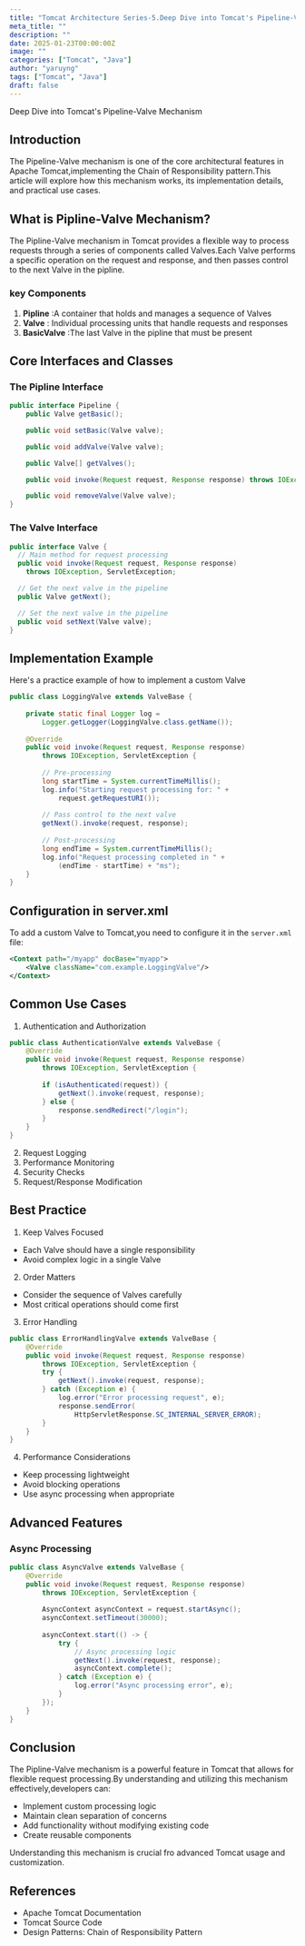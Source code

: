 ```yaml
---
title: "Tomcat Architecture Series-5.Deep Dive into Tomcat's Pipeline-Valve Mechanism"
meta_title: ""
description: ""
date: 2025-01-23T00:00:00Z
image: ""
categories: ["Tomcat", "Java"]
author: "yaruyng"
tags: ["Tomcat", "Java"]
draft: false
---
```

Deep Dive into Tomcat's Pipeline-Valve Mechanism
<!--more-->

## Introduction

The Pipeline-Valve mechanism is one of the core architectural features in Apache Tomcat,implementing the Chain of Responsibility pattern.This article will explore how this mechanism works, its implementation details, and practical use cases.

## What is Pipline-Valve Mechanism?

The Pipline-Valve mechanism in Tomcat provides a flexible way to process requests through a series of components called Valves.Each Valve performs a specific operation on the request and response, and then passes control to the next Valve in the pipline.

### key Components
1. **Pipline** :A container that holds and manages a sequence of Valves
2. **Valve** : Individual processing units that handle requests and responses
3. **BasicValve** :The last Valve in the pipline that must be present

## Core Interfaces and Classes
### The Pipline Interface
```java
public interface Pipeline {
    public Valve getBasic();

    public void setBasic(Valve valve);

    public void addValve(Valve valve);

    public Valve[] getValves();

    public void invoke(Request request, Response response) throws IOException, ServletException;

    public void removeValve(Valve valve);
}
```
### The Valve Interface
```java
public interface Valve {
  // Main method for request processing
  public void invoke(Request request, Response response)
    throws IOException, ServletException;

  // Get the next valve in the pipeline
  public Valve getNext();

  // Set the next valve in the pipeline
  public void setNext(Valve valve);
}

```
## Implementation Example
Here's a practice example of how to implement a custom Valve
```java
public class LoggingValve extends ValveBase {
    
    private static final Logger log = 
        Logger.getLogger(LoggingValve.class.getName());
    
    @Override
    public void invoke(Request request, Response response) 
        throws IOException, ServletException {
        
        // Pre-processing
        long startTime = System.currentTimeMillis();
        log.info("Starting request processing for: " + 
            request.getRequestURI());
        
        // Pass control to the next valve
        getNext().invoke(request, response);
        
        // Post-processing
        long endTime = System.currentTimeMillis();
        log.info("Request processing completed in " + 
            (endTime - startTime) + "ms");
    }
}

```
## Configuration in server.xml
To add a custom Valve to Tomcat,you need to configure it in the `server.xml` file:
```xml
<Context path="/myapp" docBase="myapp">
    <Valve className="com.example.LoggingValve"/>
</Context>

```
## Common Use Cases
1. Authentication and Authorization
```java
public class AuthenticationValve extends ValveBase {
    @Override
    public void invoke(Request request, Response response) 
        throws IOException, ServletException {
        
        if (isAuthenticated(request)) {
            getNext().invoke(request, response);
        } else {
            response.sendRedirect("/login");
        }
    }
}

```
2. Request Logging
3. Performance Monitoring
4. Security Checks
5. Request/Response Modification
## Best Practice
1. Keep Valves Focused
  - Each Valve should have a single responsibility
  - Avoid complex logic in a single Valve
2. Order Matters
  - Consider the sequence of Valves carefully
  - Most critical operations should come first
3. Error Handling
```java
public class ErrorHandlingValve extends ValveBase {
    @Override
    public void invoke(Request request, Response response) 
        throws IOException, ServletException {
        try {
            getNext().invoke(request, response);
        } catch (Exception e) {
            log.error("Error processing request", e);
            response.sendError(
                HttpServletResponse.SC_INTERNAL_SERVER_ERROR);
        }
    }
}

```
4. Performance Considerations
  - Keep processing lightweight
  - Avoid blocking operations
  - Use async processing when appropriate
## Advanced Features
### Async Processing
```java
public class AsyncValve extends ValveBase {
    @Override
    public void invoke(Request request, Response response) 
        throws IOException, ServletException {
        
        AsyncContext asyncContext = request.startAsync();
        asyncContext.setTimeout(30000);
        
        asyncContext.start(() -> {
            try {
                // Async processing logic
                getNext().invoke(request, response);
                asyncContext.complete();
            } catch (Exception e) {
                log.error("Async processing error", e);
            }
        });
    }
}

```
## Conclusion
The Pipline-Valve mechanism is a powerful feature in Tomcat that allows for flexible request processing.By understanding and utilizing this mechanism effectively,developers can:

- Implement custom processing logic
- Maintain clean separation of concerns
- Add functionality without modifying existing code
- Create reusable components

Understanding this mechanism is crucial fro advanced Tomcat usage and customization.

## References
- Apache Tomcat Documentation 
- Tomcat Source Code 
- Design Patterns: Chain of Responsibility Pattern

